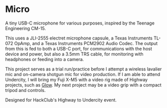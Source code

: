 # Micro
A tiny USB-C microphone for various purposes, inspired by the Teenage Engineering CM-15.

This uses a JLI-2555 electret microphone capsule, a Texas Instruments TL-072 OpAmp, and a Texas Instruments PCM2902 Audio Codec. The output from this is fed to both a USB-C port, for communications with the host device and power, but also a 3.5mm TRS cable, for monitoring with headphones or feeding into a camera.

This project serves as a trial run/practice before I attempt a wireless lavalier mic and on-camera shotgun mic for video production. If I am able to attend Undercity, I will bring my Fuji X-M5 with a video rig made of Highway projects, such as [Glow](https://github.com/JustAGlitchFL/Glow). My next project may be a video grip with a compact tripod and controls.

Designed for HackClub's Highway to Undercity event.
